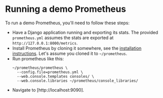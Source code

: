# Running a demo Prometheus

To run a demo Prometheus, you'll need to follow these steps:

* Have a Django application running and exporting its stats. The
  provided `prometheus.yml` assumes the stats are exported at
  `http://127.0.0.1:8000/metrics`.
* Install Prometheus by cloning it somewhere, see the [installation
  instructions](http://prometheus.io/docs/introduction/install/).
  Let's assume you cloned it to `~/prometheus`.
* Run prometheus like this:
  ```shell
  ~/prometheus/prometheus \
    --config.file=prometheus.yml \
    --web.console.templates consoles/ \
    --web.console.libraries ~/prometheus/console_libraries/
  ```
* Navigate to [http://localhost:9090].
